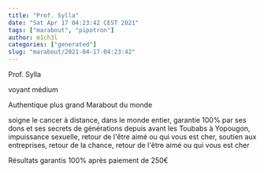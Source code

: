 ```yaml
---
title: "Prof. Sylla"
date: "Sat Apr 17 04:23:42 CEST 2021"
tags: ["marabout", "pipotron"]
author: m1ch3l
categories: ["generated"]
slug: "marabout/2021-04-17-04:23:42"
---
```


Prof. Sylla

voyant médium

Authentique plus grand Marabout du monde

soigne le cancer à distance, dans le monde entier, garantie 100% par ses dons et ses secrets de générations depuis avant les Toubabs à Yopougon, impuissance sexuelle, retour de l'être aimé ou qui vous est cher, soutien aux entreprises, retour de la chance, retour de l'être aimé ou qui vous est cher

Résultats garantis 100% après paiement de 250€
